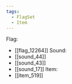 ```yaml
---
tags:
  - FlagSet
  - Item
---
```

Flag:
- [[flag_12264]]
Sound:
- [[sound_44]]
- [[sound_43]]
- [[sound_17]]
Item:
- [[item_519]]

